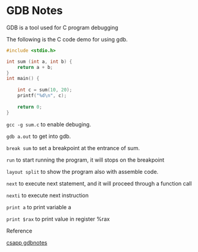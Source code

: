 # GDB Notes 

GDB is a tool used for C program debugging 

The following is the C code demo for using gdb. 

```C
#include <stdio.h>

int sum (int a, int b) {
    return a + b;
}
int main() {
    
    int c = sum(10, 20);
    printf("%d\n", c);
 
    return 0;
}
```

`gcc -g sum.c`  to enable debuging. 

`gdb a.out`  to get into gdb. 

`break sum` to set a breakpoint at the entrance of sum.

`run`  to start running the program, it will stops on the breakpoint

`layout split` to show the program also with assemble code. 

`next` to execute next statement, and it will proceed through a function call 

`nexti` to execute next instruction 

`print a` to print variable a

`print $rax` to print value in register %rax


Reference 

[csapp gdbnotes](http://csapp.cs.cmu.edu/2e/docs/gdbnotes-x86-64.pdf)